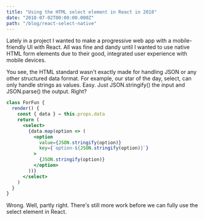 ```yaml
---
title: "Using the HTML select element in React in 2018"
date: "2018-07-02T00:00:00.000Z"
path: "/blog/react-select-native"
---
```


Lately in a project I wanted to make a progressive web app with a mobile-friendly UI with React. All was fine and dandy until I wanted to use native HTML form elements due to their good, integrated user experience with mobile devices.

You see, the HTML standard wasn't exactly made for handling JSON or any other structured data format. For example, our star of the day, select, can only handle strings as values. Easy. Just JSON.stringify() the input and JSON.parse() the output. Right?

```jsx
class ForFun {
  render() {
    const { data } = this.props.data
    return (
      <select>
        {data.map(option => (
          <option
            value={JSON.stringify(option)}
            key={`option-${JSON.stringify(option)}`}
          >
            {JSON.stringify(option)}
          </option>
        ))}
      </select>
    )
  }
}
```

Wrong. Well, partly right. There's still more work before we can fully use the select element in React.
